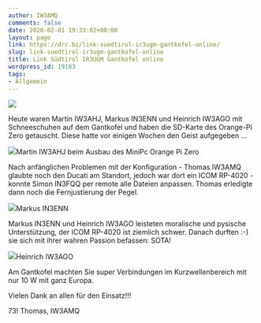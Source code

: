 ```yaml
---
author: IW3AMQ
comments: false
date: 2020-02-01 19:33:02+00:00
layout: page
link: https://drc.bz/link-suedtirol-ir3ugm-gantkofel-online/
slug: link-suedtirol-ir3ugm-gantkofel-online
title: Link Südtirol IR3UGM Gantkofel online
wordpress_id: 19183
tags:
- Allgemein
---
```





![](https://drc.bz/wp-content/uploads/2020/02/grafik-768x1024.png)







Heute waren Martin IW3AHJ, Markus IN3ENN und Heinrich IW3AGO mit Schneeschuhen auf dem Gantkofel und haben die SD-Karte des Orange-Pi Zero getauscht. Diese hatte vor einigen Wochen den Geist aufgegeben ...







![](https://drc.bz/wp-content/uploads/2020/02/c-686x1024.jpg)Martin IW3AHJ beim Ausbau des MiniPc Orange Pi Zero







Nach anfänglichen Problemen mit der Konfiguration - Thomas IW3AMQ glaubte noch den Ducati am Standort, jedoch war dort ein ICOM RP-4020 - konnte Simon IN3FQQ per remote alle Dateien anpassen. Thomas erledigte dann noch die Fernjustierung der Pegel.







![](https://drc.bz/wp-content/uploads/2020/02/a-1-434x1024.jpg)Markus IN3ENN







Markus IN3ENN und Heinrich IW3AGO leisteten moralische und pysische Unterstützung, der ICOM RP-4020 ist ziemlich schwer. Danach durften :-) sie sich mit ihrer wahren Passion befassen: SOTA!







![](https://drc.bz/wp-content/uploads/2020/02/d-1-562x1024.jpg)Heinrich IW3AGO







Am Gantkofel machten Sie super Verbindungen im Kurzwellenbereich  mit nur 10 W mit ganz Europa.







Vielen Dank an allen für den Einsatz!!!







73! Thomas, IW3AMQ





